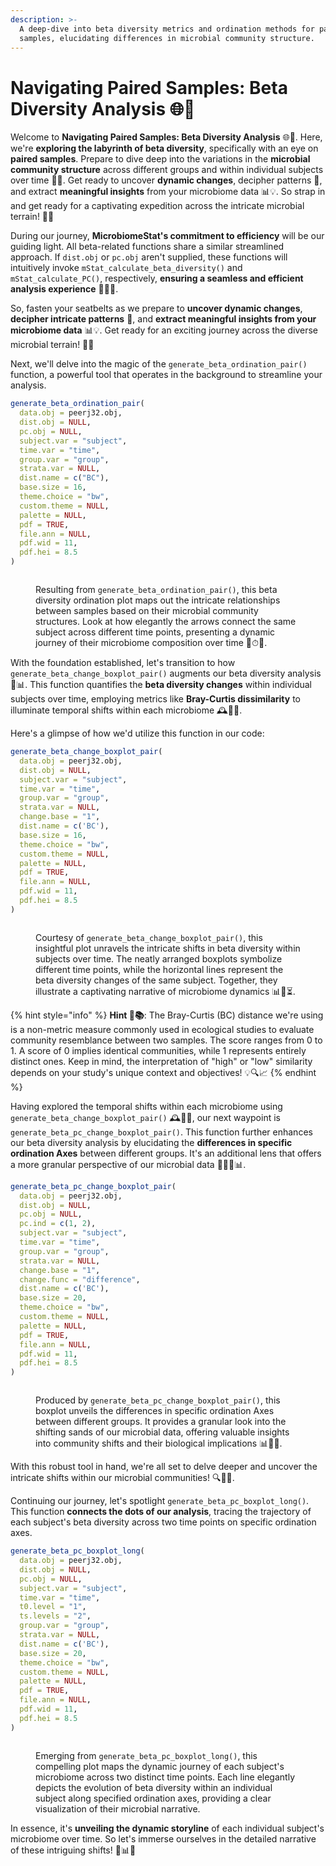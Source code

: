```yaml
---
description: >-
  A deep-dive into beta diversity metrics and ordination methods for paired
  samples, elucidating differences in microbial community structure.
---
```


# Navigating Paired Samples: Beta Diversity Analysis 🌐🧪

Welcome to **Navigating Paired Samples: Beta Diversity Analysis** 🌐🧪. Here, we're **exploring the labyrinth of beta diversity**, specifically with an eye on **paired samples**. Prepare to dive deep into the variations in the **microbial community structure** across different groups and within individual subjects over time 🔄👥. Get ready to uncover **dynamic changes**, decipher patterns 🧩, and extract **meaningful insights** from your microbiome data 📊💡. So strap in and get ready for a captivating expedition across the intricate microbial terrain! 🧭🚀

During our journey, **MicrobiomeStat's commitment to efficiency** will be our guiding light. All beta-related functions share a similar streamlined approach. If `dist.obj` or `pc.obj` aren't supplied, these functions will intuitively invoke `mStat_calculate_beta_diversity()` and `mStat_calculate_PC()`, respectively, **ensuring a seamless and efficient analysis experience** 🔄🔧🧩.

So, fasten your seatbelts as we prepare to **uncover dynamic changes**, **decipher intricate patterns** 🧩, and **extract meaningful insights from your microbiome data** 📊💡. Get ready for an exciting journey across the diverse microbial terrain! 🧭🚀

Next, we'll delve into the magic of the `generate_beta_ordination_pair()` function, a powerful tool that operates in the background to streamline your analysis.

```r
generate_beta_ordination_pair(
  data.obj = peerj32.obj,
  dist.obj = NULL,
  pc.obj = NULL,
  subject.var = "subject",
  time.var = "time",
  group.var = "group",
  strata.var = NULL,
  dist.name = c("BC"),
  base.size = 16,
  theme.choice = "bw",
  custom.theme = NULL,
  palette = NULL,
  pdf = TRUE,
  file.ann = NULL,
  pdf.wid = 11,
  pdf.hei = 8.5
)
```

<figure><img src="../.gitbook/assets/Screenshot 2023-06-12 at 15.32.21.png" alt=""><figcaption><p>Resulting from <code>generate_beta_ordination_pair()</code>, this beta diversity ordination plot maps out the intricate relationships between samples based on their microbial community structures. Look at how elegantly the arrows connect the same subject across different time points, presenting a dynamic journey of their microbiome composition over time 🏹⏱🔀.</p></figcaption></figure>

With the foundation established, let's transition to how `generate_beta_change_boxplot_pair()` augments our beta diversity analysis 🧪📊. This function quantifies the **beta diversity changes** within individual subjects over time, employing metrics like **Bray-Curtis dissimilarity** to illuminate temporal shifts within each microbiome 🕰️🔄🦠.

Here's a glimpse of how we'd utilize this function in our code:

```r
generate_beta_change_boxplot_pair(
  data.obj = peerj32.obj,
  dist.obj = NULL,
  subject.var = "subject",
  time.var = "time",
  group.var = "group",
  strata.var = NULL,
  change.base = "1",
  dist.name = c('BC'),
  base.size = 16,
  theme.choice = "bw",
  custom.theme = NULL,
  palette = NULL,
  pdf = TRUE,
  file.ann = NULL,
  pdf.wid = 11,
  pdf.hei = 8.5
)
```

<figure><img src="../.gitbook/assets/Screenshot 2023-06-12 at 15.53.46.png" alt=""><figcaption><p>Courtesy of <code>generate_beta_change_boxplot_pair()</code>, this insightful plot unravels the intricate shifts in beta diversity within subjects over time. The neatly arranged boxplots symbolize different time points, while the horizontal lines represent the beta diversity changes of the same subject. Together, they illustrate a captivating narrative of microbiome dynamics 📊🔄⏳.</p></figcaption></figure>

{% hint style="info" %}
**Hint 🚀📚**: The Bray-Curtis (BC) distance we're using is a non-metric measure commonly used in ecological studies to evaluate community resemblance between two samples. The score ranges from 0 to 1. A score of 0 implies identical communities, while 1 represents entirely distinct ones. Keep in mind, the interpretation of "high" or "low" similarity depends on your study's unique context and objectives! 💡🔍📈
{% endhint %}

Having explored the temporal shifts within each microbiome using `generate_beta_change_boxplot_pair()` 🕰️🔄🦠, our next waypoint is `generate_beta_pc_change_boxplot_pair()`. This function further enhances our beta diversity analysis by elucidating the **differences in specific ordination Axes** between different groups. It's an additional lens that offers a more granular perspective of our microbial data 🕵️‍♀️🔬📊.

```r
generate_beta_pc_change_boxplot_pair(
  data.obj = peerj32.obj,
  dist.obj = NULL,
  pc.obj = NULL,
  pc.ind = c(1, 2),
  subject.var = "subject",
  time.var = "time",
  group.var = "group",
  strata.var = NULL,
  change.base = "1",
  change.func = "difference",
  dist.name = c('BC'),
  base.size = 20,
  theme.choice = "bw",
  custom.theme = NULL,
  palette = NULL,
  pdf = TRUE,
  file.ann = NULL,
  pdf.wid = 11,
  pdf.hei = 8.5
)
```

<figure><img src="../.gitbook/assets/Screenshot 2023-06-12 at 16.11.17.png" alt=""><figcaption><p>Produced by <code>generate_beta_pc_change_boxplot_pair()</code>, this boxplot unveils the differences in specific ordination Axes between different groups. It provides a granular look into the shifting sands of our microbial data, offering valuable insights into community shifts and their biological implications 📊🔬🧪.</p></figcaption></figure>

With this robust tool in hand, we're all set to delve deeper and uncover the intricate shifts within our microbial communities! 🔍🧬🚀.

Continuing our journey, let's spotlight `generate_beta_pc_boxplot_long()`. This function **connects the dots of our analysis**, tracing the trajectory of each subject's beta diversity across two time points on specific ordination axes.

```r
generate_beta_pc_boxplot_long(
  data.obj = peerj32.obj,
  dist.obj = NULL,
  pc.obj = NULL,
  subject.var = "subject",
  time.var = "time",
  t0.level = "1",
  ts.levels = "2",
  group.var = "group",
  strata.var = NULL,
  dist.name = c('BC'),
  base.size = 20,
  theme.choice = "bw",
  custom.theme = NULL,
  palette = NULL,
  pdf = TRUE,
  file.ann = NULL,
  pdf.wid = 11,
  pdf.hei = 8.5
)
```

<figure><img src="../.gitbook/assets/Screenshot 2023-06-12 at 16.21.31.png" alt=""><figcaption><p>Emerging from <code>generate_beta_pc_boxplot_long()</code>, this compelling plot maps the dynamic journey of each subject's microbiome across two distinct time points. Each line elegantly depicts the evolution of beta diversity within an individual subject along specified ordination axes, providing a clear visualization of their microbial narrative.</p></figcaption></figure>

In essence, it's **unveiling the dynamic storyline** of each individual subject's microbiome over time. So let's immerse ourselves in the detailed narrative of these intriguing shifts! 🔬📊🚀
